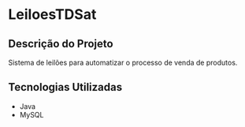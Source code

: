 # LeiloesTDSat
## Descrição do Projeto
Sistema de leilões para automatizar o processo de venda de produtos.
## Tecnologias Utilizadas
- Java
- MySQL
